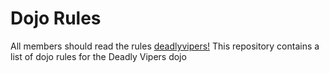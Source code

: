 Dojo Rules
==========

All members should read the rules [deadlyvipers!](https://github.com/deadlyvipers)
This repository contains a list of dojo rules for the Deadly Vipers dojo

